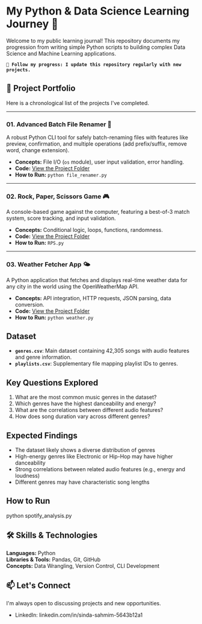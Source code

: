# My Python & Data Science Learning Journey 🚀

Welcome to my public learning journal! This repository documents my progression from writing simple Python scripts to building complex Data Science and Machine Learning applications.

**`📍 Follow my progress: I update this repository regularly with new projects.`**

## 📂 Project Portfolio

Here is a chronological list of the projects I've completed.

---

### 01. Advanced Batch File Renamer 🔧
A robust Python CLI tool for safely batch-renaming files with features like preview, confirmation, and multiple operations (add prefix/suffix, remove word, change extension).

*   **Concepts:** File I/O (`os` module), user input validation, error handling.
*   **Code:** [View the Project Folder](/batch_file_renamer)
*   **How to Run:** `python file_renamer.py`

---

### 02. Rock, Paper, Scissors Game 🎮
A console-based game against the computer, featuring a best-of-3 match system, score tracking, and input validation.

*   **Concepts:** Conditional logic, loops, functions, randomness.
*   **Code:** [View the Project Folder](rock_paper_scissors)
*   **How to Run:** `RPS.py`

---
### 03. Weather Fetcher App 🌤️
A Python application that fetches and displays real-time weather data for any city in the world using the OpenWeatherMap API.

*   **Concepts:** API integration, HTTP requests, JSON parsing, data conversion.
*   **Code:** [View the Project Folder](/weather_app)
*   **How to Run:** `python weather.py`
## Dataset
- **`genres.csv`**: Main dataset containing 42,305 songs with audio features and genre information.
- **`playlists.csv`**: Supplementary file mapping playlist IDs to genres.

## Key Questions Explored
1. What are the most common music genres in the dataset?
2. Which genres have the highest danceability and energy?
3. What are the correlations between different audio features?
4. How does song duration vary across different genres?

## Expected Findings
- The dataset likely shows a diverse distribution of genres
- High-energy genres like Electronic or Hip-Hop may have higher danceability
- Strong correlations between related audio features (e.g., energy and loudness)
- Different genres may have characteristic song lengths

## How to Run
python spotify_analysis.py

## 🛠️ Skills & Technologies

**Languages:** Python  
**Libraries & Tools:** Pandas, Git, GitHub  
**Concepts:** Data Wrangling, Version Control, CLI Development

## 📫 Let's Connect
I'm always open to discussing projects and new opportunities.
*   LinkedIn: linkedin.com/in/sinda-sahmim-5643b12a1

